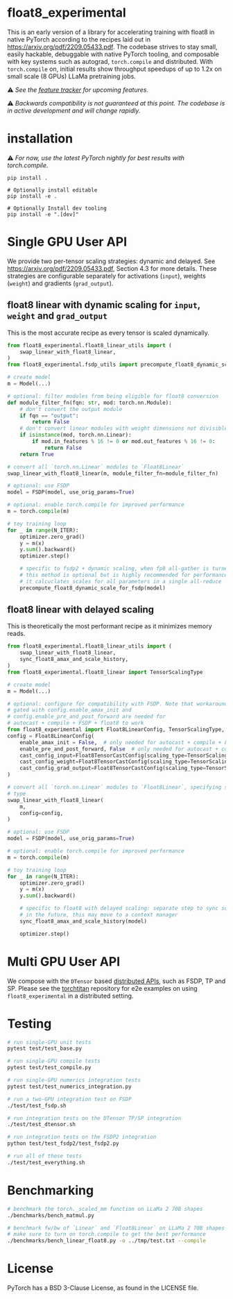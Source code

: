 # float8_experimental

This is an early version of a library for accelerating training with float8 in native PyTorch
according to the recipes laid out in https://arxiv.org/pdf/2209.05433.pdf.
The codebase strives to stay small, easily hackable, debuggable with native PyTorch tooling,
and composable with key systems such as autograd, ```torch.compile``` and distributed.
With ``torch.compile`` on, initial results show
throughput speedups of up to 1.2x on small scale (8 GPUs) LLaMa pretraining jobs.

:warning: <em>See the [feature tracker](https://github.com/pytorch-labs/float8_experimental/issues/187) for upcoming features.</em>

:warning: <em>Backwards compatibility is not guaranteed at this point. The codebase is in active development and
will change rapidly.</em>

# installation

:warning: <em>For now, use the latest PyTorch nightly for best results with torch.compile.</em>

```Shell
pip install .

# Optionally install editable
pip install -e .

# Optionally Install dev tooling
pip install -e ".[dev]"
```

# Single GPU User API

We provide two per-tensor scaling strategies: dynamic and delayed.  See https://arxiv.org/pdf/2209.05433.pdf, Section 4.3 for more details. These strategies are configurable separately for activations (`input`), weights (`weight`) and gradients (`grad_output`).

## float8 linear with dynamic scaling for `input`, `weight` and `grad_output`

This is the most accurate recipe as every tensor is scaled dynamically.

```python
from float8_experimental.float8_linear_utils import (
    swap_linear_with_float8_linear,
)
from float8_experimental.fsdp_utils import precompute_float8_dynamic_scale_for_fsdp

# create model
m = Model(...)

# optional: filter modules from being eligible for float8 conversion
def module_filter_fn(fqn: str, mod: torch.nn.Module):
    # don't convert the output module
    if fqn == "output":
        return False
    # don't convert linear modules with weight dimensions not divisible by 16
    if isinstance(mod, torch.nn.Linear):
        if mod.in_features % 16 != 0 or mod.out_features % 16 != 0:
            return False
    return True

# convert all `torch.nn.Linear` modules to `Float8Linear`
swap_linear_with_float8_linear(m, module_filter_fn=module_filter_fn)

# optional: use FSDP
model = FSDP(model, use_orig_params=True)

# optional: enable torch.compile for improved performance
m = torch.compile(m)

# toy training loop
for _ in range(N_ITER):
    optimizer.zero_grad()
    y = m(x)
    y.sum().backward()
    optimizer.step()

    # specific to fsdp2 + dynamic scaling, when fp8 all-gather is turned on
    # this method is optional but is highly recommended for performance
    # it calcuclates scales for all parameters in a single all-reduce
    precompute_float8_dynamic_scale_for_fsdp(model)

```

## float8 linear with delayed scaling

This is theoretically the most performant recipe as it minimizes memory reads.

```python
from float8_experimental.float8_linear_utils import (
    swap_linear_with_float8_linear,
    sync_float8_amax_and_scale_history,
)
from float8_experimental.float8_linear import TensorScalingType

# create model
m = Model(...)

# optional: configure for compatibility with FSDP. Note that workarounds 
# gated with config.enable_amax_init and
# config.enable_pre_and_post_forward are needed for 
# autocast + compile + FSDP + float8 to work
from float8_experimental import Float8LinearConfig, TensorScalingType, Float8TensorCastConfig
config = Float8LinearConfig(
    enable_amax_init = False,  # only needed for autocast + compile + FSDP +  float8 delayed
    enable_pre_and_post_forward, False  # only needed for autocast + compile + FSDP +  float8 delayed
    cast_config_input=Float8TensorCastConfig(scaling_type=TensorScalingType.DELAYED),
    cast_config_weight=Float8TensorCastConfig(scaling_type=TensorScalingType.DELAYED),
    cast_config_grad_output=Float8TensorCastConfig(scaling_type=TensorScalingType.DELAYED),
)

# convert all `torch.nn.Linear` modules to `Float8Linear`, specifying scaling
# type
swap_linear_with_float8_linear(
    m,
    config=config,
)

# optional: use FSDP
model = FSDP(model, use_orig_params=True)

# optional: enable torch.compile for improved performance
m = torch.compile(m)

# toy training loop
for _ in range(N_ITER):
    optimizer.zero_grad()
    y = m(x)
    y.sum().backward()

    # specific to float8 with delayed scaling: separate step to sync scales/amaxes
    # in the future, this may move to a context manager
    sync_float8_amax_and_scale_history(model)

    optimizer.step()
```

# Multi GPU User API

We compose with the `DTensor` based [distributed APIs](https://pytorch.org/docs/stable/distributed.tensor.parallel.html),
such as FSDP, TP and SP. Please see the [torchtitan](https://github.com/pytorch/torchtitan) repository for e2e examples
on using `float8_experimental` in a distributed setting.

# Testing

```bash
# run single-GPU unit tests
pytest test/test_base.py

# run single-GPU compile tests
pytest test/test_compile.py

# run single-GPU numerics integration tests
pytest test/test_numerics_integration.py

# run a two-GPU integration test on FSDP
./test/test_fsdp.sh

# run integration tests on the DTensor TP/SP integration
./test/test_dtensor.sh

# run integration tests on the FSDP2 integration
python test/test_fsdp2/test_fsdp2.py

# run all of these tests
./test/test_everything.sh
```

# Benchmarking

```bash
# benchmark the torch._scaled_mm function on LLaMa 2 70B shapes
./benchmarks/bench_matmul.py

# benchmark fw/bw of `Linear` and `Float8Linear` on LLaMa 2 70B shapes
# make sure to turn on torch.compile to get the best performance
./benchmarks/bench_linear_float8.py -o ../tmp/test.txt --compile
```

# License
PyTorch has a BSD 3-Clause License, as found in the LICENSE file.
